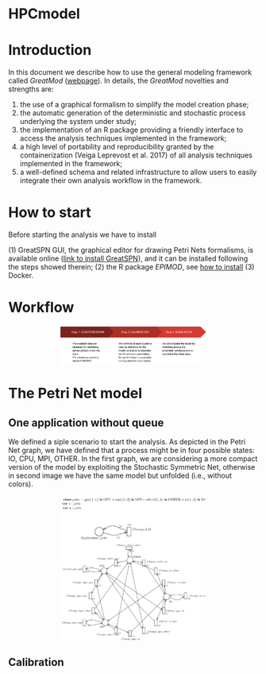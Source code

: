 # HPCmodel

# Introduction

In this document we describe how to use the general modeling framework called *GreatMod* ([webpage](https://qbioturin.github.io/epimod/)). In
details, the *GreatMod* novelties and strengths are:

1.  the use of a graphical formalism to simplify the model creation
    phase;
2.  the automatic generation of the deterministic and stochastic process
    underlying the system under study;
3.  the implementation of an R package providing a friendly interface to
    access the analysis techniques implemented in the framework;
4.  a high level of portability and reproducibility granted by the
    containerization (Veiga Leprevost et al. 2017) of all analysis
    techniques implemented in the framework;
5.  a well-defined schema and related infrastructure to allow users to
    easily integrate their own analysis workflow in the framework.

# How to start

Before starting the analysis we have to install 

  (1) GreatSPN GUI, the graphical editor for drawing Petri Nets formalisms, is
available online ([link to install GreatSPN](http://www.di.unito.it/~amparore/mc4cslta/editor.html)), and
it can be installed following the steps showed therein;
  (2) the R package *EPIMOD*, see [how to install](https://qbioturin.github.io/epimod/HowInstall/)
  (3) Docker.

# Workflow

<img src="./FiguresReadME/Workflow.png" width="295" style="display: block; margin: auto;" />


# The Petri Net model

## One application without queue

We defined a siple scenario to start the analysis. As depicted in the Petri Net graph, we have defined that a process might be in four possible states: IO, CPU, MPI, OTHER. In the first graph, we are considering a more compact version of the model by exploiting the Stochastic Symmetric Net, otherwise in second image we have the same model but unfolded (i.e., without colors).

<img src="./FiguresReadME/SSN.png" width="295" style="display: block; margin: auto;" />

<img src="./FiguresReadME/SPN.png" width="295" style="display: block; margin: auto;" />

## Calibration
